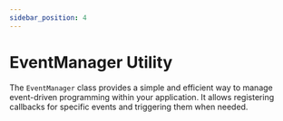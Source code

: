 ```yaml
---
sidebar_position: 4
---
```


# EventManager Utility

The `EventManager` class provides a simple and efficient way to manage event-driven programming within your application. It allows registering callbacks for specific events and triggering them when needed.
